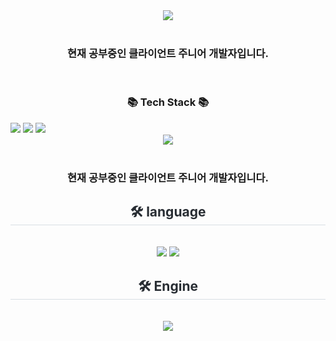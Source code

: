 <div align="center">
<img src="https://capsule-render.vercel.app/api?type=waving&color=6994CDEE&height=300&section=header&text=Welcome%20to%20Jaeseong's%20GitHub&fontColor=ffffff&fontSize=55" />
 </div>
<br />
<h3 align="center"> 현재 공부중인 클라이언트 주니어 개발자입니다. </h3>
<br />
<h3 align="center">📚 Tech Stack 📚</h3>
<img src="https://img.shields.io/badge/-C%23-000000?logo=Csharp&style=flat](https://img.shields.io/badge/c%23-%23239120.svg?style=for-the-badge&logo=csharp&logoColor=white" />
<img src="https://img.shields.io/badge/-C++-000000?logo=c%2B%2B&style=flat](https://img.shields.io/badge/c++-%2300599C.svg?style=for-the-badge&logo=c%2B%2B&logoColor=white" />
<img src="https://img.shields.io/badge/unity-%23000000.svg?style=for-the-badge&logo=unity&logoColor=white" />

<div align= "center">
    <img src="https://capsule-render.vercel.app/api?type=waving&color=8ad2ff&height=240&text=Welcome%20to%20Jaesong's%20GitHub&animation=&fontColor=ffffff&fontSize=60" />
    </div>
    <br />
    <h3 align="center"> 현재 공부중인 클라이언트 주니어 개발자입니다. </h3>
    <div align= "center">
    <h2 style="border-bottom: 1px solid #d8dee4; color: #282d33;"> 🛠️ language </h2> <br> 
    <div style="margin: 0 auto; text-align: center;" align= "center"> <img src="https://img.shields.io/badge/c%23-%23239120.svg?style=for-the-badge&logo=csharp&logoColor=white" />
          <img src="https://img.shields.io/badge/C++-00599C?style=for-the-badge&logo=C%2B%2B&logoColor=white">
          </div>
      <h2 style="border-bottom: 1px solid #d8dee4; color: #282d33;"> 🛠️ Engine </h2> <br> 
        <div style="margin: 0 auto; text-align: center;" align= "center"> <img src="https://img.shields.io/badge/unity-%23000000.svg?style=for-the-badge&logo=unity&logoColor=white" />
          </div>
    </div>
    
